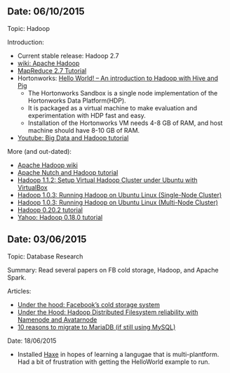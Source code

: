 Date: 06/10/2015
-----

Topic: Hadoop

Introduction:

 - Current stable release: Hadoop 2.7
 - <a href="http://en.wikipedia.org/wiki/Apache_Hadoop">wiki: Apache Hadoop</a>
 - <a href="http://hadoop.apache.org/docs/current/hadoop-mapreduce-client/hadoop-mapreduce-client-core/MapReduceTutorial.html">MapReduce 2.7 Tutorial</a>
 - Hortonworks: <a href="http://hortonworks.com/hadoop-tutorial/hello-world-an-introduction-to-hadoop-hcatalog-hive-and-pig/">Hello World! – An introduction to Hadoop with Hive and Pig</a>
   - The Hortonworks Sandbox is a single node implementation of the Hortonworks Data Platform(HDP). 
   - It is packaged as a virtual machine to make evaluation and experimentation with HDP fast and easy.
   - Installation of the Hortonworks VM needs 4-8 GB of RAM, and host machine should have 8-10 GB of RAM.
 - <a href="https://www.youtube.com/watch?v=A02SRdyoshM">Youtube: Big Data and Hadoop tutorial</a>

More (and out-dated):
 - <a href="http://wiki.apache.org/hadoop/">Apache Hadoop wiki</a>
 - <a href="https://wiki.apache.org/nutch/NutchHadoopTutorial">Apache Nutch and Hadoop tutorial</a>
 - <a href="http://cs.smith.edu/dftwiki/index.php/Setup_Virtual_Hadoop_Cluster_under_Ubuntu_with_VirtualBox">Hadoop 1.1.2: Setup Virtual Hadoop Cluster under Ubuntu with VirtualBox</a>
 - <a href="http://www.michael-noll.com/tutorials/running-hadoop-on-ubuntu-linux-single-node-cluster/">Hadoop 1.0.3: Running Hadoop on Ubuntu Linux (Single-Node Cluster)</a>
 - <a href="http://www.michael-noll.com/tutorials/running-hadoop-on-ubuntu-linux-multi-node-cluster/">Hadoop 1.0.3: Running Hadoop on Ubuntu Linux (Multi-Node Cluster)</a>
 - <a href="http://hadooptutorial.wikispaces.com/Hadoop">Hadoop 0.20.2 tutorial</a>
 - <a href="https://developer.yahoo.com/hadoop/tutorial/index.html">Yahoo: Hadoop 0.18.0 tutorial</a>


Date: 03/06/2015
-----

Topic: Database Research

Summary: Read several papers on FB cold storage, Hadoop, and Apache Spark.

Articles: 

 - <a href="https://code.facebook.com/posts/1433093613662262/-under-the-hood-facebook-s-cold-storage-system-/?hn=1">Under the hood: Facebook’s cold storage system </a>
 - <a href="https://code.facebook.com/posts/378953568900147/under-the-hood-hadoop-distributed-filesystem-reliability-with-namenode-and-avatarnode/">Under the Hood: Hadoop Distributed Filesystem reliability with Namenode and Avatarnode </a>
 - <a href="https://seravo.fi/2015/10-reasons-to-migrate-to-mariadb-if-still-using-mysql">10 reasons to migrate to MariaDB (if still using MySQL)</a>

Date: 18/06/2015

 - Installed <a href="http://haxe.org/manual/introduction-hello-world.html">Haxe</a> in hopes of learning a langugae that is multi-plantform.  Had a bit of frustration with getting the HelloWorld example to run.




